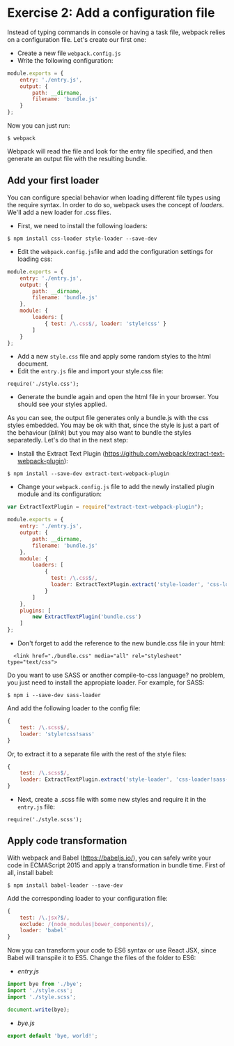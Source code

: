 # Exercise 2: Add a configuration file

Instead of typing commands in console or having a task file, webpack relies on a configuration file. Let's create our first one:

- Create a new file `webpack.config.js`
- Write the following configuration:

```javascript
module.exports = {
    entry: './entry.js',
    output: {
        path: __dirname,
        filename: 'bundle.js'
    }
};
```
Now you can just run:
```
$ webpack
```
Webpack will read the file and look for the entry file specified, and then generate an output file with the resulting bundle.

## Add your first loader
You can configure special behavior when loading different file types using the require syntax. In order to do so, webpack uses the concept of *loaders*. We'll add a new loader for .css files.

- First, we need to install the following loaders:
```
$ npm install css-loader style-loader --save-dev
```

- Edit the `webpack.config.js`file and add the configuration settings for loading css:

```javascript
module.exports = {
    entry: './entry.js',
    output: {
        path: __dirname,
        filename: 'bundle.js'
    },
    module: {
        loaders: [
            { test: /\.css$/, loader: 'style!css' }
        ]
    }
};
```

- Add a new `style.css` file and apply some random styles to the html document.
- Edit the `entry.js` file and import your style.css file:
```
require('./style.css');
```
- Generate the bundle again and open the html file in your browser. You should see your styles applied.

As you can see, the output file generates only a bundle.js with the css styles embedded. You may be ok with that, since the style is just a part of the behaviour (*blink*) but you may also want to bundle the styles separatedly. Let's do that in the next step:

- Install the Extract Text Plugin (https://github.com/webpack/extract-text-webpack-plugin):
```
$ npm install --save-dev extract-text-webpack-plugin
```
- Change your `webpack.config.js` file to add the newly installed plugin module and its configuration:

```javascript
var ExtractTextPlugin = require("extract-text-webpack-plugin");

module.exports = {
    entry: './entry.js',
    output: {
        path: __dirname,
        filename: 'bundle.js'
    },
    module: {
        loaders: [
            {
              test: /\.css$/,
              loader: ExtractTextPlugin.extract('style-loader', 'css-loader')
            }
        ]
    },
    plugins: [
        new ExtractTextPlugin('bundle.css')
    ]
};
```

- Don't forget to add the reference to the new bundle.css file in your html:
```
  <link href="./bundle.css" media="all" rel="stylesheet" type="text/css">
```

Do you want to use SASS or another compile-to-css language? no problem, you just need to install the appropiate loader. For example, for SASS:
```
$ npm i --save-dev sass-loader
```
And add the following loader to the config file:

```javascript
{
    test: /\.scss$/,
    loader: 'style!css!sass'
}
```

Or, to extract it to a separate file with the rest of the style files:

```javascript
{
    test: /\.scss$/,
    loader: ExtractTextPlugin.extract('style-loader', 'css-loader!sass-loader')
}
```

- Next, create a .scss file with some new styles and require it in the `entry.js` file:
```
require('./style.scss');
```
## Apply code transformation
With webpack and Babel (https://babeljs.io/), you can safely write your code in ECMAScript 2015 and apply a transformation in bundle time. First of all, install babel:
```
$ npm install babel-loader --save-dev
```
Add the corresponding loader to your configuration file:
```javascript
{
    test: /\.jsx?$/,
    exclude: /(node_modules|bower_components)/,
    loader: 'babel'
}
```
Now you can transform your code to ES6 syntax or use React JSX, since Babel will transpile it to ES5. Change the files of the folder to ES6:
- *entry.js*
```javascript
import bye from './bye';
import './style.css';
import './style.scss';

document.write(bye);
```
- *bye.js*
```javascript
export default 'bye, world!';
```
